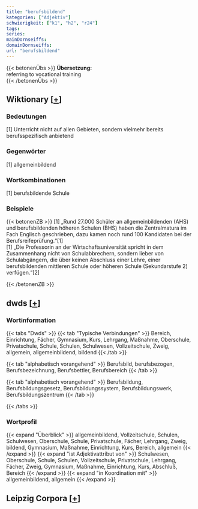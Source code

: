 ```yaml
---
title: "berufsbildend"
kategorien: ["Adjektiv"]
schwierigkeit: ["k1", "h2", "r24"]
tags:
series:
mainDornseiffs:
domainDornseiffs:
url: "berufsbildend"
---
```


{{< betonenÜbs >}}
**Übersetzung:**  
referring to vocational training  
{{< /betonenÜbs >}}

## Wiktionary [[+](https://de.wiktionary.org/wiki/berufsbildend)]

### Bedeutungen
[1] Unterricht nicht auf allen Gebieten, sondern vielmehr bereits berufsspezifisch anbietend  

### Gegenwörter
[1] allgemeinbildend  

### Wortkombinationen
[1] berufsbildende Schule  

### Beispiele
{{< betonenZB >}}
[1] „Rund 27.000 Schüler an allgemeinbildenden (AHS) und berufsbildenden höheren Schulen (BHS) haben die Zentralmatura im Fach Englisch geschrieben, dazu kamen noch rund 100 Kandidaten bei der Berufsreifeprüfung.“[1]  
[1] „Die Professorin an der Wirtschaftsuniversität spricht in dem Zusammenhang nicht von Schulabbrechern, sondern lieber von Schulabgängern, die über keinen Abschluss einer Lehre, einer berufsbildenden mittleren Schule oder höheren Schule (Sekundarstufe 2) verfügen.“[2]  

{{< /betonenZB >}}


## dwds [[+](https://www.dwds.de/wb/berufsbildend)]

### Wortinformation
{{< tabs "Dwds" >}}
{{< tab "Typische Verbindungen" >}}
Bereich, Einrichtung, Fächer, Gymnasium, Kurs, Lehrgang, Maßnahme, Oberschule, Privatschule, Schule, Schulen, Schulwesen, Vollzeitschule, Zweig, allgemein, allgemeinbildend, bildend
{{< /tab >}}

{{< tab "alphabetisch vorangehend" >}}
Berufsbild, berufsbezogen, Berufsbezeichnung, Berufsbettler, Berufsbereich
{{< /tab >}}

{{< tab "alphabetisch vorangehend" >}}
Berufsbildung, Berufsbildungsgesetz, Berufsbildungssystem, Berufsbildungswerk, Berufsbildungszentrum
{{< /tab >}}

{{< /tabs >}}

### Wortprofil
{{< expand "Überblick" >}} allgemeinbildend, Vollzeitschule, Schulen, Schulwesen, Oberschule, Schule, Privatschule, Fächer, Lehrgang, Zweig, bildend, Gymnasium, Maßnahme, Einrichtung, Kurs, Bereich, allgemein {{< /expand >}}
{{< expand "ist Adjektivattribut von" >}} Schulwesen, Oberschule, Schule, Schulen, Vollzeitschule, Privatschule, Lehrgang, Fächer, Zweig, Gymnasium, Maßnahme, Einrichtung, Kurs, Abschluß, Bereich {{< /expand >}}
{{< expand "in Koordination mit" >}} allgemeinbildend, allgemein {{< /expand >}}

## Leipzig Corpora [[+](https://corpora.uni-leipzig.de/en/res?word=berufsbildend&corpusId=deu_newscrawl-public_2018)]

